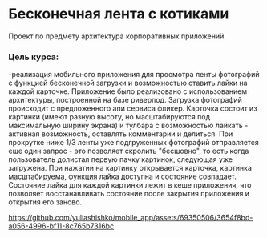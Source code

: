 # Бесконечная лента с котиками
Проект по предмету архитектура корпоративных приложений.
### Цель курса:
-реализация мобильного приложения для просмотра ленты фотографий с функцией бесконечной загрузки и возможностью ставить лайки на каждой карточке.
Приложение было реализовано с использованием архитектуры, построенной на базе риверпод.
Загрузка фотографий происходит с предложенного апи сервиса фликер. Карточка состоит из картинки (имеют разную высоту, но масштабируются под максимальную ширину экрана) и тулбара с возможностью лайкать - активная возможность, оставлять комментарии и делиться.
При прокрутке ниже 1/3 ленты уже подгруженных фотографий отправляется еще один запрос - это позволяет скролить "бесшовно", то есть когда пользователь долистал первую пачку картинок, следующая уже загружена.
При нажатии на картинку открывается карточка, картинка масштабируема, функция лайка доступна и состояние совпадает.  Состояние лайка для каждой картинки лежит в кеше приложения, что позволяет восстанавливать состояние после закрытия приложения и открытия его заново.





https://github.com/yuliashishko/mobile_app/assets/69350506/3654f8bd-a056-4996-bf11-8c765b7316bc

